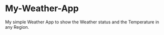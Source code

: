 # My-Weather-App
My simple Weather App to show the Weather status and the Temperature in any Region.
